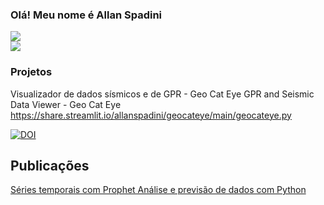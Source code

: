 ### Olá! Meu nome é Allan Spadini


 

<div>
  <a href = "mailto:spadini@alumni.usp.br"><img src="https://img.shields.io/badge/-Gmail-%23333?style=for-the-badge&logo=gmail&logoColor=white" target="_blank"></a>
  
</div>

<div>
<a href="https://www.linkedin.com/in/allan-spadini-3561b023/" target="_blank"><img src="https://img.shields.io/badge/-LinkedIn-%230077B5?style=for-the-badge&logo=linkedin&logoColor=white" target="_blank"></a> 

</div>


### Projetos

Visualizador de dados sísmicos e de GPR - Geo Cat Eye
GPR and Seismic Data Viewer - Geo Cat Eye
https://share.streamlit.io/allanspadini/geocateye/main/geocateye.py

[![DOI](https://zenodo.org/badge/428036561.svg)](https://zenodo.org/badge/latestdoi/428036561)

## Publicações

[Séries temporais com Prophet
Análise e previsão de dados com Python](https://www.casadocodigo.com.br/products/livro-series-temporais-prophet)








